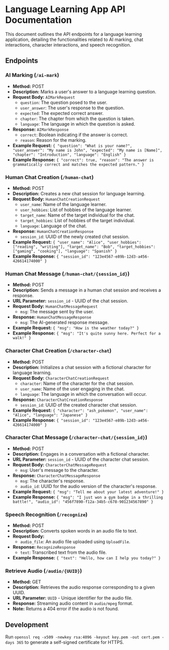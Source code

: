 
# Language Learning App API Documentation

This document outlines the API endpoints for a language learning application, detailing the functionalities related to AI marking, chat interactions, character interactions, and speech recognition.

## Endpoints

### AI Marking (`/ai-mark`)
- **Method:** POST
- **Description:** Marks a user's answer to a language learning question.
- **Request Body:** `AIMarkRequest`
  - `question`: The question posed to the user.
  - `user_answer`: The user's response to the question.
  - `expected`: The expected correct answer.
  - `chapter`: The chapter from which the question is taken.
  - `language`: The language in which the question is asked.
- **Response:** `AIMarkResponse`
  - `correct`: Boolean indicating if the answer is correct.
  - `reason`: Reason for the marking.
- **Example Request:** `{ "question": "What is your name?", "user_answer": "My name is John", "expected": "My name is [Name]", "chapter": "Introduction", "language": "English" }`
- **Example Response:** `{ "correct": true, "reason": "The answer is grammatically correct and matches the expected pattern." }`

### Human Chat Creation (`/human-chat`)
- **Method:** POST
- **Description:** Creates a new chat session for language learning.
- **Request Body:** `HumanChatCreationRequest`
  - `user_name`: Name of the language learner.
  - `user_hobbies`: List of hobbies of the language learner.
  - `target_name`: Name of the target individual for the chat.
  - `target_hobbies`: List of hobbies of the target individual.
  - `language`: Language of the chat.
- **Response:** `HumanChatCreationResponse`
  - `session_id`: UUID of the newly created chat session.
- **Example Request:** `{ "user_name": "Alice", "user_hobbies": ["reading", "writing"], "target_name": "Bob", "target_hobbies": ["gaming", "cooking"], "language": "Spanish" }`
- **Example Response:** `{ "session_id": "123e4567-e89b-12d3-a456-426614174000" }`


### Human Chat Message (`/human-chat/{session_id}`)
- **Method:** POST
- **Description:** Sends a message in a human chat session and receives a response.
- **URL Parameter:** `session_id` - UUID of the chat session.
- **Request Body:** `HumanChatMessageRequest`
  - `msg`: The message sent by the user.
- **Response:** `HumanChatMessageResponse`
  - `msg`: The AI-generated response message.
- **Example Request:** `{ "msg": "How is the weather today?" }`
- **Example Response:** `{ "msg": "It's quite sunny here. Perfect for a walk!" }`

### Character Chat Creation (`/character-chat`)
- **Method:** POST
- **Description:** Initializes a chat session with a fictional character for language learning.
- **Request Body:** `CharacterChatCreationRequest`
  - `character`: Name of the character for the chat session.
  - `user_name`: Name of the user engaging in the chat.
  - `language`: The language in which the conversation will occur.
- **Response:** `CharacterChatCreationResponse`
  - `session_id`: UUID of the created character chat session.
- **Example Request:** `{ "character": "ash_pokemon", "user_name": "Alice", "language": "Japanese" }`
- **Example Response:** `{ "session_id": "123e4567-e89b-12d3-a456-426614174000" }`

### Character Chat Message (`/character-chat/{session_id}`)
- **Method:** POST
- **Description:** Engages in a conversation with a fictional character.
- **URL Parameter:** `session_id` - UUID of the character chat session.
- **Request Body:** `CharacterChatMessageRequest`
  - `msg`: User's message to the character.
- **Response:** `CharacterChatMessageResponse`
  - `msg`: The character's response.
  - `audio_id`: UUID for the audio version of the character's response.
- **Example Request:** `{ "msg": "Tell me about your latest adventure!" }`
- **Example Response:** `{ "msg": "I just won a gym badge in a thrilling battle!", "audio_id": "456f7890-f12a-34b5-c678-901234567890" }`

### Speech Recognition (`/recognize`)
- **Method:** POST
- **Description:** Converts spoken words in an audio file to text.
- **Request Body:**
  - `audio_file`: An audio file uploaded using `UploadFile`.
- **Response:** `RecognizeResponse`
  - `text`: Transcribed text from the audio file.
- **Example Response:** `{ "text": "Hello, how can I help you today?" }`

### Retrieve Audio (`/audio/{UUID}`)
- **Method:** GET
- **Description:** Retrieves the audio response corresponding to a given UUID.
- **URL Parameter:** `UUID` - Unique identifier for the audio file.
- **Response:** Streaming audio content in `audio/mpeg` format.
- **Note:** Returns a 404 error if the audio is not found.

## Development

Run `openssl req -x509 -newkey rsa:4096 -keyout key.pem -out cert.pem -days 365` to generate a self-signed certificate for HTTPS.